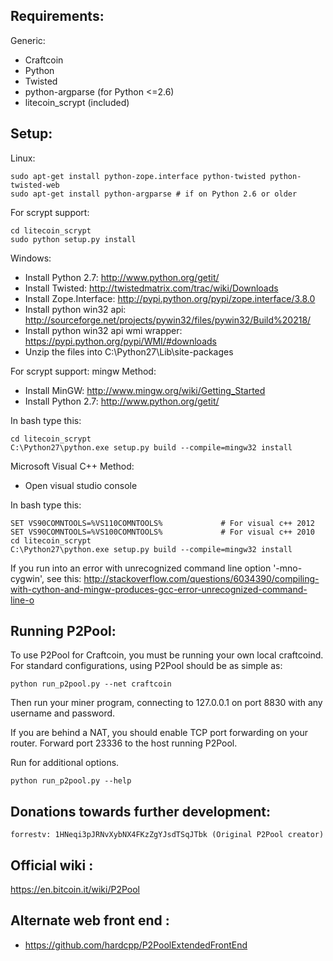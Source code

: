 Requirements:
-------------------------
Generic:
* Craftcoin
* Python
* Twisted
* python-argparse (for Python <=2.6)
* litecoin_scrypt (included)

Setup:
-------------------------

Linux:

    sudo apt-get install python-zope.interface python-twisted python-twisted-web
    sudo apt-get install python-argparse # if on Python 2.6 or older
    
For scrypt support:

    cd litecoin_scrypt
    sudo python setup.py install

Windows:
* Install Python 2.7: http://www.python.org/getit/
* Install Twisted: http://twistedmatrix.com/trac/wiki/Downloads
* Install Zope.Interface: http://pypi.python.org/pypi/zope.interface/3.8.0
* Install python win32 api: http://sourceforge.net/projects/pywin32/files/pywin32/Build%20218/
* Install python win32 api wmi wrapper: https://pypi.python.org/pypi/WMI/#downloads
* Unzip the files into C:\Python27\Lib\site-packages

For scrypt support:
mingw Method:
* Install MinGW: http://www.mingw.org/wiki/Getting_Started
* Install Python 2.7: http://www.python.org/getit/

In bash type this:

    cd litecoin_scrypt
    C:\Python27\python.exe setup.py build --compile=mingw32 install

Microsoft Visual C++ Method:
* Open visual studio console

In bash type this:

    SET VS90COMNTOOLS=%VS110COMNTOOLS%	           # For visual c++ 2012
    SET VS90COMNTOOLS=%VS100COMNTOOLS%             # For visual c++ 2010
    cd litecoin_scrypt
    C:\Python27\python.exe setup.py build --compile=mingw32 install
	
If you run into an error with unrecognized command line option '-mno-cygwin', see this:
http://stackoverflow.com/questions/6034390/compiling-with-cython-and-mingw-produces-gcc-error-unrecognized-command-line-o


Running P2Pool:
-------------------------
To use P2Pool for Craftcoin, you must be running your own local craftcoind. For standard
configurations, using P2Pool should be as simple as:

    python run_p2pool.py --net craftcoin

Then run your miner program, connecting to 127.0.0.1 on port 8830 with any
username and password.

If you are behind a NAT, you should enable TCP port forwarding on your
router. Forward port 23336 to the host running P2Pool.

Run for additional options.

    python run_p2pool.py --help

Donations towards further development:
-------------------------
    forrestv: 1HNeqi3pJRNvXybNX4FKzZgYJsdTSqJTbk (Original P2Pool creator)

Official wiki :
-------------------------
https://en.bitcoin.it/wiki/P2Pool

Alternate web front end :
-------------------------
* https://github.com/hardcpp/P2PoolExtendedFrontEnd
